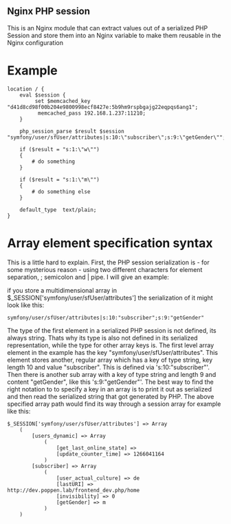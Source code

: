 Nginx PHP session
-------

This is an Nginx module that can extract values out of a serialized PHP Session and store them into an Nginx variable to make them reusable in the Nginx configuration

Example
===============

    location / {
        eval $session {
             set $memcached_key "d41d8cd98f00b204e9800998ecf8427e:5b9hm9rspbgajg22eqpqs6ang1";
              memcached_pass 192.168.1.237:11210;
        }

        php_session_parse $result $session "symfony/user/sfUser/attributes|s:10:\"subscriber\";s:9:\"getGender\"";

        if ($result = "s:1:\"w\"")
        {
            # do something
        }

        if ($result = "s:1:\"m\"")
        {
            # do something else 
        }
          
        default_type  text/plain;
    }


Array element specification syntax
==================================

This is a little hard to explain. First, the PHP session serialization is - for some mysterious reason - using two different characters for element separation, ; semicolon and | pipe. I will give an example:

if you store a multidimensional array in $_SESSION['symfony/user/sfUser/attributes'] the serialization of it might look like this:

    symfony/user/sfUser/attributes|s:10:"subscriber";s:9:"getGender"

The type of the first element in a serialized PHP session is not defined, its always string. Thats why its type is also not defined in its serialized representation, while the type for other array keys is. The first level array element in the example has the key "symfony/user/sfUser/attributes". This element stores another, regular array which has a key of type string, key length 10 and value "subscriber". This is defined via 's:10:"subscriber"'. Then there is another sub array with a key of type string and length 9 and content "getGender", like this 's:9:"getGender"'. The best way to find the right notation to to specify a key in an array is to print it out as serialized and then read the serialized string that got generated by PHP. 
The above specified array path would find its way through a session array for example like this:

    $_SESSION['symfony/user/sfUser/attributes'] => Array
        (
            [users_dynamic] => Array
                (
                    [get_last_online_state] => 
                    [update_counter_time] => 1266041164
                )
            [subscriber] => Array
                (
                    [user_actual_culture] => de
                    [lastURI] => http://dev.poppen.lab/frontend_dev.php/home
                    [invisibility] => 0
                    [getGender] => m
                )
        )